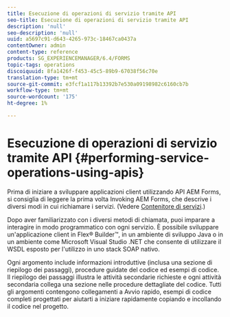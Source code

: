 ```yaml
---
title: Esecuzione di operazioni di servizio tramite API
seo-title: Esecuzione di operazioni di servizio tramite API
description: 'null'
seo-description: 'null'
uuid: a5697c91-d643-4265-973c-18467ca0437a
contentOwner: admin
content-type: reference
products: SG_EXPERIENCEMANAGER/6.4/FORMS
topic-tags: operations
discoiquuid: 8fa1426f-f453-45c5-89b9-67038f56c70e
translation-type: tm+mt
source-git-commit: e3fcf1a117b13392b7e530a09198982c6160cb7b
workflow-type: tm+mt
source-wordcount: '175'
ht-degree: 1%

---
```



# Esecuzione di operazioni di servizio tramite API {#performing-service-operations-using-apis}

Prima di iniziare a sviluppare applicazioni client utilizzando  API AEM Forms, si consiglia di leggere la prima volta Invoking  AEM Forms, che descrive i diversi modi in cui richiamare i servizi. (Vedere [Contenitore di servizi](/help/forms/developing/service-container.md#service-container).)

Dopo aver familiarizzato con i diversi metodi di chiamata, puoi imparare a interagire in modo programmatico con ogni servizio. È possibile sviluppare un&#39;applicazione client in  Flex® Builder™, in un ambiente di sviluppo Java o in un ambiente come Microsoft Visual Studio .NET che consente di utilizzare il WSDL esposto per l&#39;utilizzo in uno stack SOAP nativo.

Ogni argomento include informazioni introduttive (inclusa una sezione di riepilogo dei passaggi), procedure guidate del codice ed esempi di codice. Il riepilogo dei passaggi illustra le attività secondarie richieste e ogni attività secondaria collega una sezione nelle procedure dettagliate del codice. Tutti gli argomenti contengono collegamenti a Avvio rapido, esempi di codice completi progettati per aiutarti a iniziare rapidamente copiando e incollando il codice nel progetto.
